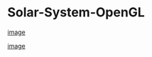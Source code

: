 # Solar-System-OpenGL
[image](https://github.com/JoeFarag-00/Solar-System-OpenGL/assets/88057098/3b213647-fa5d-4654-9fb6-63152c6937aa)

[image](https://github.com/JoeFarag-00/Solar-System-OpenGL/assets/88057098/e58dc00d-d510-43d9-aa2f-f6b7736af363)
